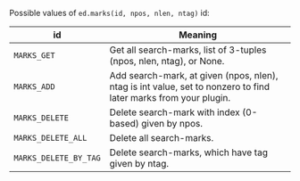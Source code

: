 Possible values of `ed.marks(id, npos, nlen, ntag)` id:

id | Meaning
-- | -----------
`MARKS_GET` | Get all search-marks, list of 3-tuples (npos, nlen, ntag), or None.
`MARKS_ADD` | Add search-mark, at given (npos, nlen), ntag is int value, set to nonzero to find later marks from your plugin.
`MARKS_DELETE` | Delete search-mark with index (0-based) given by npos.
`MARKS_DELETE_ALL` | Delete all search-marks.
`MARKS_DELETE_BY_TAG` | Delete search-marks, which have tag given by ntag.
